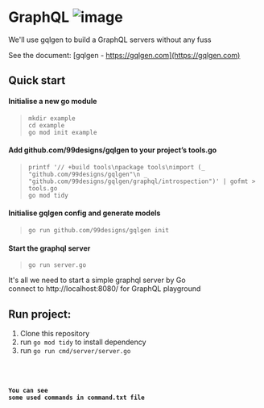 # GraphQL ![image](https://img.shields.io/badge/Go-00ADD8?style=for-the-badge&logo=go&logoColor=white)
We'll use gqlgen to build a GraphQL servers without any fuss

See the document: [gqlgen - https://gqlgen.com](https://gqlgen.com)


## Quick start

#### Initialise a new go module

> `mkdir example`<br/>
> `cd example`<br/>
> `go mod init example`<br/>

#### Add github.com/99designs/gqlgen to your project’s tools.go <br/>
> `printf '// +build tools\npackage tools\nimport (_ "github.com/99designs/gqlgen"\n _ "github.com/99designs/gqlgen/graphql/introspection")' | gofmt > tools.go`<br/>
> `go mod tidy`

#### Initialise gqlgen config and generate models

> `go run github.com/99designs/gqlgen init`

#### Start the graphql server

> `go run server.go`

It's all we need to start a simple graphql server by Go <br/>
connect to http://localhost:8080/ for GraphQL playground


## Run project:
<ol>
  <li>Clone this repository</li>
  <li>run <code>go mod tidy</code> to install dependency</li>
  <li>run <code>go run cmd/server/server.go<code/></li>
</ol>


### You can see some used commands in command.txt file
